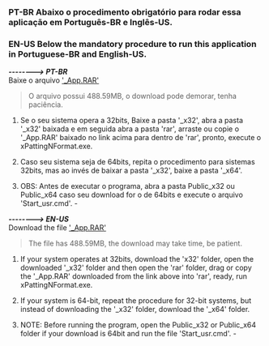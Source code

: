 ### PT-BR Abaixo o procedimento obrigatório para rodar essa aplicação em Português-BR e Inglês-US. ###
### EN-US Below the mandatory procedure to run this application in Portuguese-BR and English-US. ### 

**_--------> PT-BR_**  
Baixe o arquivo ['_App.RAR'](https://www.mediafire.com/file/gy070hhrnpv5en7/_App.rar/file)  
> O arquivo possui 488.59MB, o download pode demorar, tenha paciência.

1. Se o seu sistema opera a 32bits, Baixe a pasta '_x32', abra a pasta '_x32' baixada e em seguida abra a pasta 'rar',
arraste ou copie o '_App.RAR' baixado no link acima para dentro de 'rar', pronto, execute o xPattingNFormat.exe.

2. Caso seu sistema seja de 64bits, repita o procedimento para sistemas 32bits, mas ao invés de baixar a pasta '_x32',
baixe a pasta '_x64'.

3. OBS: Antes de executar o programa, 
     abra a pasta Public_x32 ou Public_x64 caso seu download for o de 64bits  e execute o arquivo 'Start_usr.cmd'. -    
  

**_--------> EN-US_**  
Download the file ['_App.RAR'](https://www.mediafire.com/file/gy070hhrnpv5en7/_App.rar/file)  
> The file has 488.59MB, the download may take time, be patient.  

1. If your system operates at 32bits, download the 'x32' folder, open the downloaded '_x32' folder and then open the 'rar' folder,
drag or copy the '_App.RAR' downloaded from the link above into 'rar', ready, run xPattingNFormat.exe.


2. If your system is 64-bit, repeat the procedure for 32-bit systems, but instead of downloading the '_x32' folder,
download the '_x64' folder.

3. NOTE: Before running the program,
      open the Public_x32 or Public_x64 folder if your download is 64bit and run the file 'Start_usr.cmd'. -
